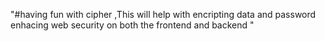 "#having fun with cipher ,This will help with encripting data and password enhacing web security on both the frontend and backend " 

